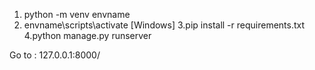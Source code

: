 1. python -m venv envname
2. envname\scripts\activate    [Windows]
3.pip install -r requirements.txt
4.python manage.py runserver

Go to : 127.0.0.1:8000/
